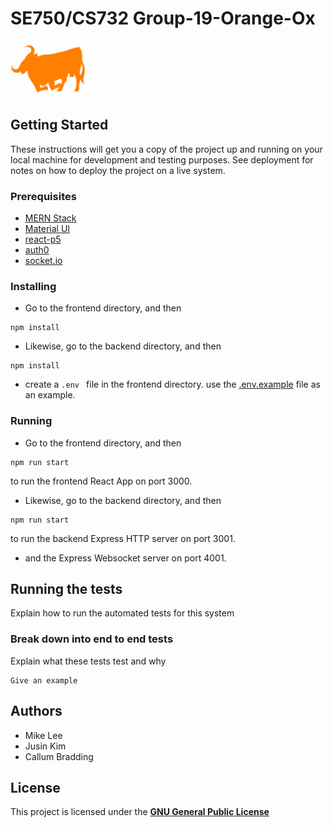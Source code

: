 # SE750/CS732 Group-19-Orange-Ox
<img src="./frontend/src/img/orange-ox.svg" alt="Orange_ox_logo" height="90">

## Getting Started

These instructions will get you a copy of the project up and running on your local machine for development and testing purposes. See deployment for notes on how to deploy the project on a live system.

### Prerequisites

* [MERN Stack](https://www.mongodb.com/mern-stack)
* [Material UI](https://material-ui.com/)
* [react-p5](https://www.npmjs.com/package/react-p5)
* [auth0](https://auth0.com/)
* [socket.io](https://socket.io/)

### Installing

* Go to the frontend directory, and then
```
npm install
```
* Likewise, go to the backend directory, and then
```
npm install
```
* create a ```.env ``` file in the frontend directory.
use the [.env.example](./frontend/.env.example) file as an example.


### Running

* Go to the frontend directory, and then
```
npm run start
```
to run the frontend React App on port 3000.

* Likewise, go to the backend directory, and then
```
npm run start
```
to run the backend Express HTTP server on port 3001.
* and the Express Websocket server on port 4001.

## Running the tests

Explain how to run the automated tests for this system

### Break down into end to end tests

Explain what these tests test and why

```
Give an example
```

## Authors

* Mike Lee
* Jusin Kim
* Callum Bradding

## License

This project is licensed under the [__GNU General Public License__](LICENSE)
